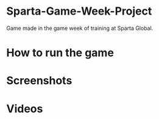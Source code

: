 # Sparta-Game-Week-Project
 Game made in the game week of training at Sparta Global.
 
# How to run the game
 
 
# Screenshots


# Videos



